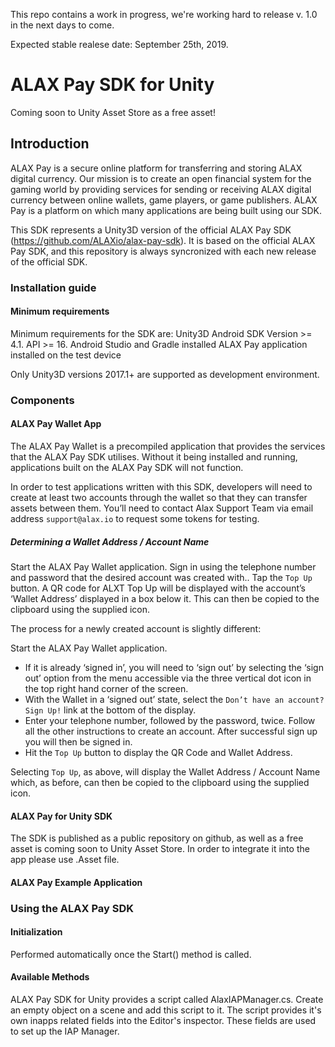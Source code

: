 This repo contains a work in progress, we're working hard to release v. 1.0 in the next days to come. 

Expected stable realese date: September 25th, 2019.

# ALAX Pay SDK for Unity #

Coming soon to Unity Asset Store as a free asset!

## Introduction ##

ALAX Pay is a secure online platform for transferring and storing ALAX digital currency. Our mission is to create an open financial system for the gaming world by providing services for sending or receiving ALAX digital currency between online wallets, game players, or game publishers. ALAX Pay is a platform on which many applications are being built using our SDK.

This SDK represents a Unity3D version of the official ALAX Pay SDK (https://github.com/ALAXio/alax-pay-sdk). It is based on the official ALAX Pay SDK, and this repository is always syncronized with each new release of the official SDK.

### Installation guide ###
#### Minimum requirements ####
Minimum requirements for the SDK are:
Unity3D 
Android SDK Version >= 4.1.
API >= 16.
Android Studio and Gradle installed
ALAX Pay application installed on the test device

Only Unity3D versions 2017.1+ are supported as development environment.



### Components ###

#### ALAX Pay Wallet App ####
The ALAX Pay Wallet is a precompiled application that provides the services that the ALAX Pay SDK utilises. Without it being installed and running, applications built on the ALAX Pay SDK will not function.

In order to test applications written with this SDK, developers will need to create at least two accounts through the wallet so that they can transfer assets between them. You’ll need to contact Alax Support Team via email address `support@alax.io` to request some tokens for testing.

##### Determining a Wallet Address / Account Name #####

Start the ALAX Pay Wallet application.
Sign in using the  telephone number and password that the desired account was created with..
Tap the `Top Up` button. A QR code for ALXT Top Up will be displayed with the account’s ‘Wallet Address’ displayed in a box below it. This can then be copied to the clipboard using the supplied icon.

The process for a newly created account is slightly different:

Start the ALAX Pay Wallet application.
* If it is already ‘signed in’, you will need to ‘sign out’ by selecting the ‘sign out’ option from the menu accessible via the three vertical dot icon in the top right hand corner of the screen.
* With the Wallet in a ‘signed out’ state, select the `Don’t have an account? Sign Up!` link at the bottom of the display.
* Enter your telephone number, followed by the password, twice. Follow all the other instructions to create an account. After successful sign up you will then be signed in.
* Hit the `Top Up` button to display the QR Code and Wallet Address.

Selecting `Top Up`, as above, will display the Wallet Address / Account Name which, as before, can then be copied to the clipboard using the supplied icon.

#### ALAX Pay for Unity SDK ####
The SDK is published as a public repository on github, as well as a free asset is coming soon to Unity Asset Store. In order to integrate it into the app please use .Asset file.

#### ALAX Pay Example Application ####


### Using the ALAX Pay SDK ###

#### Initialization ####
Performed automatically once the Start() method is called.

#### Available Methods ####
ALAX Pay SDK for Unity provides a script called AlaxIAPManager.cs. Create an empty object on a scene and add this script to it. The script provides it's own inapps related fields into the Editor's inspector. These fields are used to set up the IAP Manager.   
